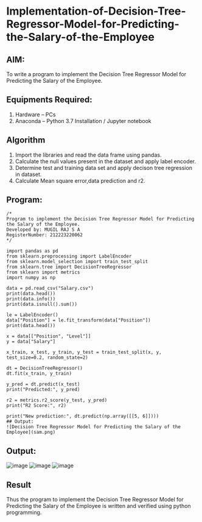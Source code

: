 # Implementation-of-Decision-Tree-Regressor-Model-for-Predicting-the-Salary-of-the-Employee

## AIM:
To write a program to implement the Decision Tree Regressor Model for Predicting the Salary of the Employee.

## Equipments Required:
1. Hardware – PCs
2. Anaconda – Python 3.7 Installation / Jupyter notebook

## Algorithm
1. Import the libraries and read the data frame using pandas.
2. Calculate the null values present in the dataset and apply label encoder.
3. Determine test and training data set and apply decison tree regression in dataset.
4. Calculate Mean square error,data prediction and r2.

## Program:
```
/*
Program to implement the Decision Tree Regressor Model for Predicting the Salary of the Employee.
Developed by: MUGIL RAJ S A
RegisterNumber: 212223220062 
*/
```
```
import pandas as pd
from sklearn.preprocessing import LabelEncoder
from sklearn.model_selection import train_test_split
from sklearn.tree import DecisionTreeRegressor
from sklearn import metrics
import numpy as np

data = pd.read_csv("Salary.csv")
print(data.head())
print(data.info())
print(data.isnull().sum())

le = LabelEncoder()
data["Position"] = le.fit_transform(data["Position"])
print(data.head())

x = data[["Position", "Level"]]
y = data["Salary"]

x_train, x_test, y_train, y_test = train_test_split(x, y, test_size=0.2, random_state=2)

dt = DecisionTreeRegressor()
dt.fit(x_train, y_train)

y_pred = dt.predict(x_test)
print("Predicted:", y_pred)

r2 = metrics.r2_score(y_test, y_pred)
print("R2 Score:", r2)

print("New prediction:", dt.predict(np.array([[5, 6]])))
## Output:
![Decision Tree Regressor Model for Predicting the Salary of the Employee](sam.png)
```
## Output:
![image](https://github.com/user-attachments/assets/bd532e21-06d1-40b1-ae0f-3250cdb75aa6)
![image](https://github.com/user-attachments/assets/89a5b161-2298-4d31-a1eb-d797190b66e5)
![image](https://github.com/user-attachments/assets/66e572af-ffb5-476d-bb62-bfda8a0ac1d5)


## Result
Thus the program to implement the Decision Tree Regressor Model for Predicting the Salary of the Employee is written and verified using python programming.
